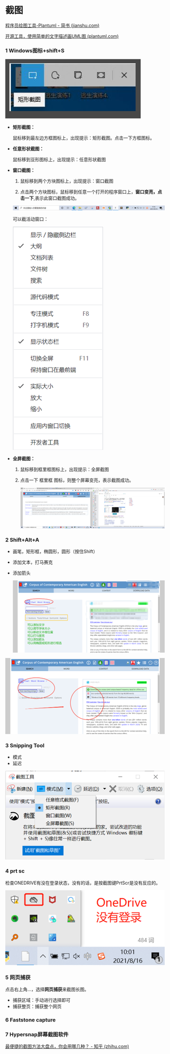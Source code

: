 # 截图

[程序员绘图工具-Plantuml - 简书 (jianshu.com)](https://www.jianshu.com/p/30f6a9c06083)

[开源工具，使用简单的文字描述画UML图 (plantuml.com)](https://plantuml.com/zh/)

### 1 **Windows图标+shift+S**

![image-20210816091414849](图形处理.assets\image-20210816091414849.png)

- **矩形截图：**

  鼠标移到最左边方框图标上，出现提示：矩形截图。点击一下方框图标。

- **任意形状截图：**

  鼠标移到豆形图标上，出现提示：任意形状截图

- **窗口截图：**

  1. 鼠标移到两个方块图标上，出现提示：窗口截图

  2. 点击两个方块图标，鼠标移到任意一个打开的程序窗口上，**窗口变亮，点击一下**,表示此窗口截图成功。

  ![image-20210816091711455](图形处理.assets\image-20210816091711455.png)

  可以截活动窗口：

  ![image-20210816095225613](图形处理.assets\image-20210816095225613.png)

- **全屏截图：**

  1. 鼠标移到框里框图标上，出现提示：全屏截图

  2. 点击一下 框里框 图标，则整个屏幕变亮，表示截图成功。

     ![image-20210816092643058](图形处理.assets\image-20210816092643058.png)

### 2 Shift+Alt+A

- 画笔，矩形框，椭圆形，圆形（按住Shift）

- 添加文本，打马赛克

- 添加箭头

  ![image-20210816093959512](图形处理.assets\image-20210816093959512.png)

![image-20210816094108980](图形处理.assets\image-20210816094108980.png)



### 3 Snipping Tool

* 模式
* 延迟

![image-20210816094720879](图形处理.assets\image-20210816094720879.png)



### 4 prt sc

检查ONEDRIVE有没在登录状态，没有的话，是按截图键PrtScr是没有反应的。

![image-20210816100250454](图形处理.assets\image-20210816100250454.png)



### 5 网页捕获

点击右上角…，选择**网页捕获**来截图长图。

* 捕获区域：手动进行选择即可
* 捕获整页：捕获整个网页

### 6 Faststone capture

### 7 Hypersnap屏幕截图软件

[最便捷的截图方法大盘点，你会用哪几种？ - 知乎 (zhihu.com)](https://zhuanlan.zhihu.com/p/76788773)



